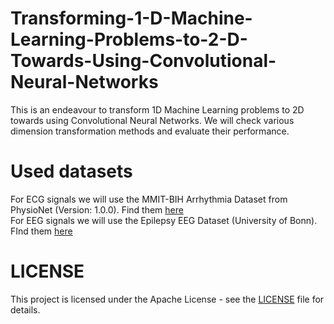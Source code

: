 # Transforming-1-D-Machine-Learning-Problems-to-2-D-Towards-Using-Convolutional-Neural-Networks 
This is an endeavour to transform 1D Machine Learning problems to 2D towards using Convolutional Neural Networks. We will check various dimension transformation methods and evaluate their performance. 

# Used datasets
For ECG signals we will use the MMIT-BIH Arrhythmia Dataset from PhysioNet (Version: 1.0.0). Find them [here](https://physionet.org/content/mitdb/1.0.0/)  
For EEG signals we will use the Epilepsy EEG Dataset (University of Bonn). FInd them [here]([https://physionet.org/content/eegmmidb/1.0.0/](https://www.ukbonn.de/epileptologie/arbeitsgruppen/ag-lehnertz-neurophysik/downloads/))

# LICENSE
This project is licensed under the Apache License - see the [LICENSE](https://github.com/GeoLek/Transforming-1D-CNNs-to-2D-CNNs/blob/main/LICENSE) file for details.
